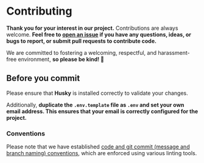 # Contributing

**Thank you for your interest in our project.** Contributions are always welcome. **Feel free to [open an issue](https://github.com/db-ux-design-system/core-web/issues/new) if you have any questions, ideas, or bugs to report, or submit pull requests to contribute code.**

We are committed to fostering a welcoming, respectful, and harassment-free environment, **so please be kind! 💖**

## Before you commit

Please ensure that **Husky** is installed correctly to validate your changes.

Additionally, **duplicate the `.env.template` file as `.env` and set your own email address. This ensures that your email is correctly configured for the project.**

### Conventions

Please note that we have established [code and git commit (message and branch naming) conventions](docs/conventions.md), which are enforced using various linting tools.
